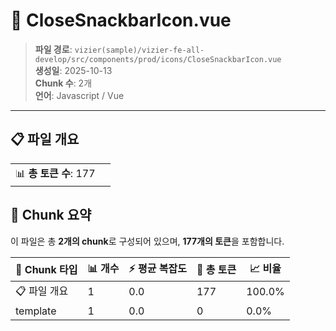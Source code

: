 # 📄 CloseSnackbarIcon.vue

> **파일 경로**: `vizier(sample)/vizier-fe-all-develop/src/components/prod/icons/CloseSnackbarIcon.vue`  
> **생성일**: 2025-10-13  
> **Chunk 수**: 2개  
> **언어**: Javascript / Vue
---


## 📋 파일 개요

| | |
|--|--|
| 📊 **총 토큰 수**: 177 |  |






## 🧩 Chunk 요약

이 파일은 총 **2개의 chunk**로 구성되어 있으며, **177개의 토큰**을 포함합니다.

| 🧩 Chunk 타입 | 📊 개수 | ⚡ 평균 복잡도 | 📝 총 토큰 | 📈 비율 |
|---------------|--------|-------------|----------|--------|
| 📋 파일 개요 | 1 | 0.0 | 177 | 100.0% |
| template | 1 | 0.0 | 0 | 0.0% |

